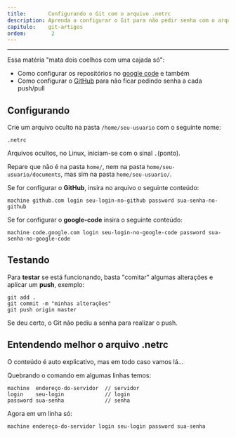 ```yaml
---
title:       Configurando o Git com o arquivo .netrc
description: Aprenda a configurar o Git para não pedir senha com o arquivo netrc
capitulo:    git-artigos
ordem:        2
---
```

---

Essa matéria "mata dois coelhos com uma cajada só":

- Como configurar os repositórios no [google code](https://code.google.com/) e também
- Como configurar o [GitHub](https://github.com/) para não ficar pedindo senha a cada push/pull



## Configurando

Crie um arquivo oculto na pasta `/home/seu-usuario` com o seguinte nome:

    .netrc

Arquivos ocultos, no Linux, iniciam-se com o sinal `.`(ponto).

Repare que não é na pasta `home/`, nem na pasta `home/seu-usuario/documents`, mas sim na pasta `home/seu-usuario/`.

Se for configurar o __GitHub__, insira no arquivo o seguinte conteúdo:

    machine github.com login seu-login-no-github password sua-senha-no-github


Se for configurar o __google-code__ insira o seguinte conteúdo:

    machine code.google.com login seu-login-no-google-code password sua-senha-no-google-code



## Testando

Para __testar__ se está funcionando, basta "comitar" algumas alterações e aplicar um __push__, exemplo:

    git add .
    git commit -m "minhas alterações"
    git push origin master

Se deu certo, o Git não pediu a senha para realizar o push.



## Entendendo melhor o arquivo .netrc

O conteúdo é auto explicativo, mas em todo caso vamos lá...

Quebrando o comando em algumas linhas temos:

    machine  endereço-do-servidor  // servidor
    login    seu-login             // login
    password sua-senha             // senha

Agora em um linha só:

    machine endereço-do-servidor login seu-login password sua-senha

